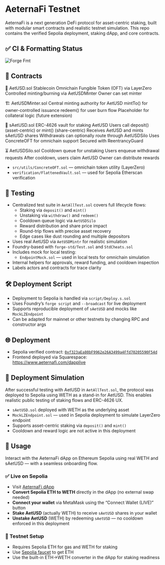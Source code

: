 # AeternaFi Testnet
AeternaFi is a next generation DeFi protocol for asset-centric staking, built with modular smart contracts and realistic testnet simulation. This repo contains the verified Sepolia deployment, staking dApp, and core contracts.

## ✅ CI & Formatting Status
![Forge Fmt](https://github.com/aeternafi/aeternafi-testnet/actions/workflows/ci.yml/badge.svg?branch=master)


## 🧩 Contracts
🔐 AetUSD.sol
Stablecoin
Omnichain Fungible Token (OFT) via LayerZero
Controlled minting/burning via AetUSDMinter
Owner can set minter

🏗️ AetUSDMinter.sol
Central minting authority for AetUSD
mintTo() for owner-controlled issuance
redeem() for user burn flow
Placeholder for collateral logic (future extension)

🏦 sAetUSD.sol
ERC-4626 vault for staking AetUSD
Users call deposit() (asset-centric) or mint() (share-centric)
Receives AetUSD and mints sAetUSD shares
Withdrawals can optionally route through AetUSDSilo
Uses ConcreteOFT for omnichain support
Secured with ReentrancyGuard

⏳ AetUSDSilo.sol
Cooldown queue for unstaking
Users enqueue withdrawal requests
After cooldown, users claim AetUSD
Owner can distribute rewards

- `src/utils/ConcreteOFT.sol` — omnichain token utility (LayerZero)
- `verification/FlattenedVault.sol` — used for Sepolia Etherscan verification

## 🧪 Testing
- Centralized test suite in `AetAllTest.sol` covers full lifecycle flows:
  - Staking via `deposit()` and `mint()`
  - Unstaking via `withdraw()` and `redeem()`
  - Cooldown queue logic via `AetUSDSilo`
  - Reward distribution and share price impact
  - Round-trip flows with precise asset recovery
  - Edge cases like dust rounding and multiple depositors
- Uses real AetUSD via `AetUSDMintr` for realistic simulation
- Foundry-based with `forge-std/Test.sol` and `StdCheats.sol`
- Includes mock for local testing:
  - `EndpointMock.sol` — used in local tests for omnichain simulation
- Internal helpers for approvals, reward funding, and cooldown inspection
- Labels actors and contracts for trace clarity

## 🛠 Deployment Script
- Deployment to Sepolia is handled via `script/Deploy.s.sol`
- Uses Foundry’s `forge script` and `--broadcast` for live deployment
- Supports reproducible deployment of `sAetUSD` and mocks like `MockLZEndpoint`
- Can be adapted for mainnet or other testnets by changing RPC and constructor args

## 🌐 Deployment
- Sepolia verified contract: [`0xf323aEa80bF9962e26A3499a4Ffd70205590F54d`](https://sepolia.etherscan.io/address/0xf323aEa80bF9962e26A3499a4Ffd70205590F54d#code)
- Frontend deployed via Squarespace: https://www.aeternafi.com/dapplive

## 🧪 Deployment Simulation
After successful testing with AetUSD in `AetAllTest.sol`, the protocol was deployed to Sepolia using WETH as a stand-in for AetUSD. This enables realistic public testing of staking flows and ERC-4626 UX.
- `sAetUSD.sol` deployed with WETH as the underlying asset
- `MockLZEndpoint.sol` — used in Sepolia deployment to simulate LayerZero endpoint
- Supports asset-centric staking via `deposit()` and `mint()`
- Cooldown and reward logic are not active in this deployment

## 🚀 Usage
Interact with the AeternaFi dApp on Ethereum Sepolia using real WETH and sAetUSD — with a seamless onboarding flow.

### ✅ Live on Sepolia
- Visit [AeternaFi dApp](https://www.aeternafi.com/dapplive)
- **Convert Sepolia ETH to WETH** directly in the dApp (no external swap needed)
- **Connect your wallet** via MetaMask using the “Connect Wallet (LIVE)” button
- **Stake AetUSD** (actually WETH) to receive `sAetUSD` shares in your wallet
- **Unstake AetUSD** (WETH) by redeeming `sAetUSD` — no cooldown enforced in this deployment

### 🧪 Testnet Setup
- Requires Sepolia ETH for gas and WETH for staking
- Use [Sepolia faucet](https://sepoliafaucet.com) to get ETH
- Use the built-in ETH→WETH converter in the dApp for staking readiness